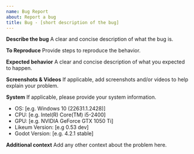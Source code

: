 ```yaml
---
name: Bug Report
about: Report a bug
title: Bug - [short description of the bug]
---
```


**Describe the bug**
A clear and concise description of what the bug is.

**To Reproduce**
Provide steps to reproduce the behavior.

**Expected behavior**
A clear and concise description of what you expected to happen.

**Screenshots & Videos**
If applicable, add screenshots and/or videos to help explain your problem.

**System**
If applicable, please provide your system information.

- OS: [e.g. Windows 10 (22631.1.2428)]
- CPU: [e.g. Intel(R) Core(TM) i5-2400]
- GPU: [e.g. NVIDIA GeForce GTX 1050 Ti]
- Likeum Version: [e.g 0.53 dev]
- Godot Version: [e.g. 4.2.1 stable]

**Additional context**
Add any other context about the problem here.
